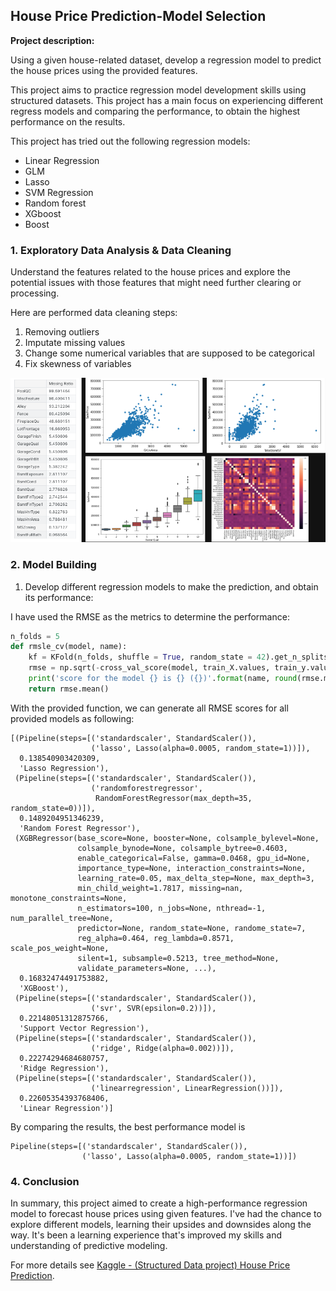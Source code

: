 ## House Price Prediction-Model Selection

**Project description:** 

Using a given house-related dataset, develop a regression model to predict the house prices using the provided features. 

This project aims to practice regression model development skills using structured datasets. This project has a main focus on experiencing different regress models and comparing the performance, to obtain the highest performance on the results. 

This project has tried out the following regression models:
* Linear Regression
* GLM
* Lasso
* SVM Regression
* Random forest
* XGboost
* Boost

### 1. Exploratory Data Analysis & Data Cleaning

Understand the features related to the house prices and explore the potential issues with those features that might need further clearing or processing. 

Here are performed data cleaning steps:
1. Removing outliers
2. Imputate missing values
3. Change some numerical variables that are supposed to be categorical
4. Fix skewness of variables

<img src="images/thumbnail_images/house_price_prediction_model_selection.drawio.png?raw=true"/>

 
### 2. Model Building

1. Develop different regression models to make the prediction, and obtain its performance:

I have used the RMSE as the metrics to determine the performance:

```python
n_folds = 5
def rmsle_cv(model, name):
    kf = KFold(n_folds, shuffle = True, random_state = 42).get_n_splits(train_X)
    rmse = np.sqrt(-cross_val_score(model, train_X.values, train_y.values, scoring = "neg_mean_squared_error", cv = kf))
    print('score for the model {} is {} ({})'.format(name, round(rmse.mean(),4), round(rmse.std(),4)))
    return rmse.mean()
```
With the provided function, we can generate all RMSE scores for all provided models as following:
```
[(Pipeline(steps=[('standardscaler', StandardScaler()),
                  ('lasso', Lasso(alpha=0.0005, random_state=1))]),
  0.138540903420309,
  'Lasso Regression'),
 (Pipeline(steps=[('standardscaler', StandardScaler()),
                  ('randomforestregressor',
                   RandomForestRegressor(max_depth=35, random_state=0))]),
  0.1489204951346239,
  'Random Forest Regressor'),
 (XGBRegressor(base_score=None, booster=None, colsample_bylevel=None,
               colsample_bynode=None, colsample_bytree=0.4603,
               enable_categorical=False, gamma=0.0468, gpu_id=None,
               importance_type=None, interaction_constraints=None,
               learning_rate=0.05, max_delta_step=None, max_depth=3,
               min_child_weight=1.7817, missing=nan, monotone_constraints=None,
               n_estimators=100, n_jobs=None, nthread=-1, num_parallel_tree=None,
               predictor=None, random_state=None, randome_state=7,
               reg_alpha=0.464, reg_lambda=0.8571, scale_pos_weight=None,
               silent=1, subsample=0.5213, tree_method=None,
               validate_parameters=None, ...),
  0.16832474491753882,
  'XGBoost'),
 (Pipeline(steps=[('standardscaler', StandardScaler()),
                  ('svr', SVR(epsilon=0.2))]),
  0.22148051312875766,
  'Support Vector Regression'),
 (Pipeline(steps=[('standardscaler', StandardScaler()),
                  ('ridge', Ridge(alpha=0.002))]),
  0.22274294684680757,
  'Ridge Regression'),
 (Pipeline(steps=[('standardscaler', StandardScaler()),
                  ('linearregression', LinearRegression())]),
  0.22605354393768406,
  'Linear Regression')]
```

By comparing the results, the best performance model is 

```
Pipeline(steps=[('standardscaler', StandardScaler()),
                ('lasso', Lasso(alpha=0.0005, random_state=1))])
```

### 4. Conclusion

In summary, this project aimed to create a high-performance regression model to forecast house prices using given features. I've had the chance to explore different models, learning their upsides and downsides along the way. It's been a learning experience that's improved my skills and understanding of predictive modeling.

For more details see [Kaggle - (Structured Data project) House Price Prediction](https://www.kaggle.com/code/binfeng2021/structured-data-project-house-price-prediction).


